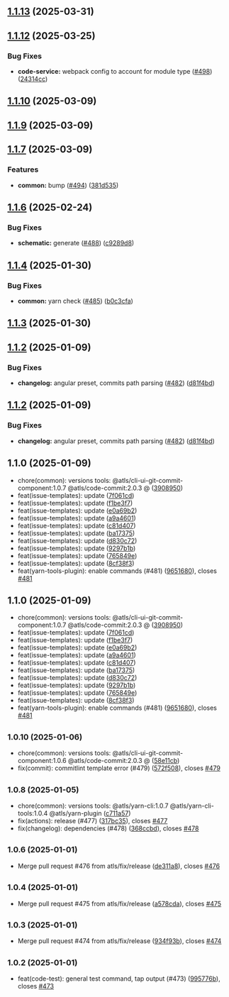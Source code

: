 ## [1.1.13](https://github.com/atls/raijin/compare/@atls/yarn-cli@1.1.13...@atls/yarn-cli@1.1.13) (2025-03-31)

## [1.1.12](https://github.com/atls/raijin/compare/@atls/yarn-cli@1.1.11...@atls/yarn-cli@1.1.12) (2025-03-25)

### Bug Fixes

- **code-service:** webpack config to account for module type ([#498](https://github.com/atls/raijin/issues/498)) ([24314cc](https://github.com/atls/raijin/commit/24314ccd3767ed6e4c0b3f1cd1b4e7b5aa2d29e1))

## [1.1.10](https://github.com/atls/raijin/compare/@atls/yarn-cli@1.1.10...@atls/yarn-cli@1.1.10) (2025-03-09)

## [1.1.9](https://github.com/atls/raijin/compare/@atls/yarn-cli@1.1.8...@atls/yarn-cli@1.1.9) (2025-03-09)

## [1.1.7](https://github.com/atls/raijin/compare/@atls/yarn-cli@1.1.7...@atls/yarn-cli@1.1.7) (2025-03-09)

### Features

- **common:** bump ([#494](https://github.com/atls/raijin/issues/494)) ([381d535](https://github.com/atls/raijin/commit/381d5357c2818e157330933edb9256936d251ca3))

## [1.1.6](https://github.com/atls/raijin/compare/@atls/yarn-cli@1.1.5...@atls/yarn-cli@1.1.6) (2025-02-24)

### Bug Fixes

- **schematic:** generate ([#488](https://github.com/atls/raijin/issues/488)) ([c9289d8](https://github.com/atls/raijin/commit/c9289d8a675259a30beb2c0fd6103d98ae6189a1))

## [1.1.4](https://github.com/atls/raijin/compare/@atls/yarn-cli@1.1.4...@atls/yarn-cli@1.1.4) (2025-01-30)

### Bug Fixes

- **common:** yarn check ([#485](https://github.com/atls/raijin/issues/485)) ([b0c3cfa](https://github.com/atls/raijin/commit/b0c3cfad8f559c55691ca733c7a3a7b3cd00c4d8))

## [1.1.3](https://github.com/atls/raijin/compare/@atls/yarn-cli@1.1.3...@atls/yarn-cli@1.1.3) (2025-01-30)

## [1.1.2](https://github.com/atls/raijin/compare/@atls/yarn-cli@1.1.1...@atls/yarn-cli@1.1.2) (2025-01-09)

### Bug Fixes

- **changelog:** angular preset, commits path parsing ([#482](https://github.com/atls/raijin/issues/482)) ([d81f4bd](https://github.com/atls/raijin/commit/d81f4bde2212b3082611e68673b448cb38fb7ffa))

## [1.1.2](https://github.com/atls/raijin/compare/@atls/yarn-cli@1.1.1...@atls/yarn-cli@1.1.2) (2025-01-09)

### Bug Fixes

- **changelog:** angular preset, commits path parsing ([#482](https://github.com/atls/raijin/issues/482)) ([d81f4bd](https://github.com/atls/raijin/commit/d81f4bde2212b3082611e68673b448cb38fb7ffa))

## 1.1.0 (2025-01-09)

- chore(common): versions tools: @atls/cli-ui-git-commit-component:1.0.7 @atls/code-commit:2.0.3 @ ([3908950](https://github.com/atls/raijin/commit/3908950))
- feat(issue-templates): update ([7f061cd](https://github.com/atls/raijin/commit/7f061cd))
- feat(issue-templates): update ([f1be3f7](https://github.com/atls/raijin/commit/f1be3f7))
- feat(issue-templates): update ([e0a69b2](https://github.com/atls/raijin/commit/e0a69b2))
- feat(issue-templates): update ([a9a4601](https://github.com/atls/raijin/commit/a9a4601))
- feat(issue-templates): update ([c81d407](https://github.com/atls/raijin/commit/c81d407))
- feat(issue-templates): update ([ba17375](https://github.com/atls/raijin/commit/ba17375))
- feat(issue-templates): update ([d830c72](https://github.com/atls/raijin/commit/d830c72))
- feat(issue-templates): update ([9297b1b](https://github.com/atls/raijin/commit/9297b1b))
- feat(issue-templates): update ([765849e](https://github.com/atls/raijin/commit/765849e))
- feat(issue-templates): update ([8cf38f3](https://github.com/atls/raijin/commit/8cf38f3))
- feat(yarn-tools-plugin): enable commands (#481) ([9651680](https://github.com/atls/raijin/commit/9651680)), closes [#481](https://github.com/atls/raijin/issues/481)

## 1.1.0 (2025-01-09)

- chore(common): versions tools: @atls/cli-ui-git-commit-component:1.0.7 @atls/code-commit:2.0.3 @ ([3908950](https://github.com/atls/raijin/commit/3908950))
- feat(issue-templates): update ([7f061cd](https://github.com/atls/raijin/commit/7f061cd))
- feat(issue-templates): update ([f1be3f7](https://github.com/atls/raijin/commit/f1be3f7))
- feat(issue-templates): update ([e0a69b2](https://github.com/atls/raijin/commit/e0a69b2))
- feat(issue-templates): update ([a9a4601](https://github.com/atls/raijin/commit/a9a4601))
- feat(issue-templates): update ([c81d407](https://github.com/atls/raijin/commit/c81d407))
- feat(issue-templates): update ([ba17375](https://github.com/atls/raijin/commit/ba17375))
- feat(issue-templates): update ([d830c72](https://github.com/atls/raijin/commit/d830c72))
- feat(issue-templates): update ([9297b1b](https://github.com/atls/raijin/commit/9297b1b))
- feat(issue-templates): update ([765849e](https://github.com/atls/raijin/commit/765849e))
- feat(issue-templates): update ([8cf38f3](https://github.com/atls/raijin/commit/8cf38f3))
- feat(yarn-tools-plugin): enable commands (#481) ([9651680](https://github.com/atls/raijin/commit/9651680)), closes [#481](https://github.com/atls/raijin/issues/481)

## <small>1.0.10 (2025-01-06)</small>

- chore(common): versions tools: @atls/cli-ui-git-commit-component:1.0.6 @atls/code-commit:2.0.3 @ ([58e11cb](https://github.com/atls/raijin/commit/58e11cb))
- fix(commit): commitlint template error (#479) ([572f508](https://github.com/atls/raijin/commit/572f508)), closes [#479](https://github.com/atls/raijin/issues/479)

## <small>1.0.8 (2025-01-05)</small>

- chore(common): versions tools: @atls/yarn-cli:1.0.7 @atls/yarn-cli-tools:1.0.4 @atls/yarn-plugin ([c711a57](https://github.com/atls/raijin/commit/c711a57))
- fix(actions): release (#477) ([317bc35](https://github.com/atls/raijin/commit/317bc35)), closes [#477](https://github.com/atls/raijin/issues/477)
- fix(changelog): dependencies (#478) ([368ccbd](https://github.com/atls/raijin/commit/368ccbd)), closes [#478](https://github.com/atls/raijin/issues/478)

## <small>1.0.6 (2025-01-01)</small>

- Merge pull request #476 from atls/fix/release ([de311a8](https://github.com/atls/raijin/commit/de311a8)), closes [#476](https://github.com/atls/raijin/issues/476)

## <small>1.0.4 (2025-01-01)</small>

- Merge pull request #475 from atls/fix/release ([a578cda](https://github.com/atls/raijin/commit/a578cda)), closes [#475](https://github.com/atls/raijin/issues/475)

## <small>1.0.3 (2025-01-01)</small>

- Merge pull request #474 from atls/fix/release ([934f93b](https://github.com/atls/raijin/commit/934f93b)), closes [#474](https://github.com/atls/raijin/issues/474)

## <small>1.0.2 (2025-01-01)</small>

- feat(code-test): general test command, tap output (#473) ([995776b](https://github.com/atls/raijin/commit/995776b)), closes [#473](https://github.com/atls/raijin/issues/473)
